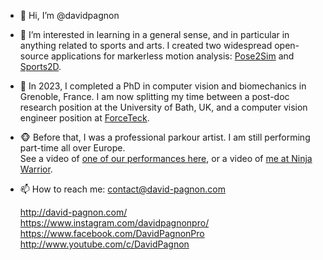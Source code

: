 - 👋 Hi, I’m @davidpagnon

- 👀 I’m interested in learning in a general sense, and in particular in anything related to sports and arts. I created two widespread open-source applications for markerless motion analysis: [Pose2Sim](https://github.com/perfanalytics/pose2sim) and [Sports2D](https://github.com/davidpagnon/Sports2D).

- 🌱 In 2023, I completed a PhD in computer vision and biomechanics in Grenoble, France. I am now splitting my time between a post-doc research position at the University of Bath, UK, and a computer vision engineer position at [ForceTeck](https://forceteck.com/). 

- :monkey_face: Before that, I was a professional parkour artist. I am still performing part-time all over Europe.\
  See a video of [one of our performances here](https://www.youtube.com/watch?v=xUVjlUrHqXk), or a video of [me at Ninja Warrior](https://www.youtube.com/watch?v=lm3TyZ8L9S0).
 
- 📫 How to reach me: contact@david-pagnon.com

  http://david-pagnon.com/ \
  https://www.instagram.com/davidpagnonpro/ \
  https://www.facebook.com/DavidPagnonPro \
  http://www.youtube.com/c/DavidPagnon 

<!--
  Does not include contributions to other organisations... Tried to create a fork and follow this but unsuccessful. https://github.com/anuraghazra/github-readme-stats/pull/2459
  
  [![David's GitHub stats](https://github-readme-stats-nu-orcin-94.vercel.app/api?username=davidpagnon&count_private=true&theme=transparent&include_all_commits=True&show_icons=true&rank_icon=github&role=OWNER,ORGANIZATION_MEMBER,COLLABORATOR&hide_border=true)](https://github.com/anuraghazra/github-readme-stats)
  ![Top Langs](https://github-readme-stats-nu-orcin-94.vercel.app/api/top-langs/?username=davidpagnon&layout=compact&theme=transparent&hide=jupyter%20notebook)
-->


<!---
davidpagnon/davidpagnon is a ✨ special ✨ repository because its `README.md` (this file) appears on your GitHub profile.
You can click the Preview link to take a look at your changes.
--->

